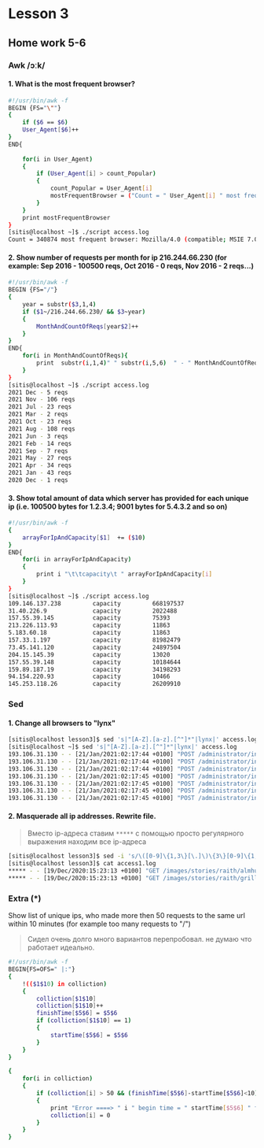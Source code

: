 # Lesson 3

## Home work 5-6

### Awk /ɔːk/

#### 1. What is the most frequent browser?
```bash
#!/usr/bin/awk -f
BEGIN {FS="\""}
{
    if ($6 == $6)
    User_Agent[$6]++
}
END{
    
    for(i in User_Agent)
    {
        if (User_Agent[i] > count_Popular)
        {
            count_Popular = User_Agent[i]
            mostFrequentBrowser = ("Count = " User_Agent[i] " most frequent browser: " i)
        }
    }
    print mostFrequentBrowser
}
[sitis@localhost ~]$ ./script access.log
Count = 340874 most frequent browser: Mozilla/4.0 (compatible; MSIE 7.0; Windows NT 6.0)
```

#### 2. Show number of requests per month for ip 216.244.66.230 (for example: Sep 2016 - 100500 reqs, Oct 2016 - 0 reqs, Nov 2016 - 2 reqs...)
```bash
#!/usr/bin/awk -f
BEGIN {FS="/"}
{
    year = substr($3,1,4)
    if ($1~/216.244.66.230/ && $3~year)
    {
        MonthAndCountOfReqs[year$2]++
    }
}
END{
    for(i in MonthAndCountOfReqs){
        print  substr(i,1,4)" " substr(i,5,6)  " - " MonthAndCountOfReqs[i] " reqs"
    }
}
[sitis@localhost ~]$ ./script access.log
2021 Dec - 5 reqs
2021 Nov - 106 reqs
2021 Jul - 23 reqs
2021 Mar - 2 reqs
2021 Oct - 23 reqs
2021 Aug - 108 reqs
2021 Jun - 3 reqs
2021 Feb - 14 reqs
2021 Sep - 7 reqs
2021 May - 27 reqs
2021 Apr - 34 reqs
2021 Jan - 43 reqs
2020 Dec - 1 reqs
```

#### 3. Show total amount of data which server has provided for each unique ip (i.e. 100500 bytes for 1.2.3.4; 9001 bytes for 5.4.3.2 and so on)
```bash
#!/usr/bin/awk -f
{
    arrayForIpAndCapacity[$1]  += ($10)
}
END{
    for(i in arrayForIpAndCapacity)
    {
        print i "\t\tcapacity\t " arrayForIpAndCapacity[i]
    }
}
[sitis@localhost ~]$ ./script access.log
109.146.137.238         capacity         668197537
31.40.226.9             capacity         2022488
157.55.39.145           capacity         75393
213.226.113.93          capacity         11863
5.183.60.18             capacity         11863
157.33.1.197            capacity         81982479
73.45.141.120           capacity         24897504
204.15.145.39           capacity         13020
157.55.39.148           capacity         10184644
159.89.187.19           capacity         34198293
94.154.220.93           capacity         10466
145.253.118.26          capacity         26209910
```

### Sed
#### 1. Change all browsers to "lynx"
```bash
[sitis@localhost lesson3]$ sed 's|"[A-Z].[a-z].[^"]*"|lynx|' access.log
[sitis@localhost ~]$ sed 's|"[A-Z].[a-z].[^"]*"|lynx|' access.log
193.106.31.130 - - [21/Jan/2021:02:17:44 +0100] "POST /administrator/index.php HTTP/1.0" 200 4481 "-" lynx "-"
193.106.31.130 - - [21/Jan/2021:02:17:44 +0100] "POST /administrator/index.php HTTP/1.0" 200 4481 "-" lynx "-"
193.106.31.130 - - [21/Jan/2021:02:17:44 +0100] "POST /administrator/index.php HTTP/1.0" 200 4481 "-" lynx "-"
193.106.31.130 - - [21/Jan/2021:02:17:45 +0100] "POST /administrator/index.php HTTP/1.0" 200 4481 "-" lynx "-"
193.106.31.130 - - [21/Jan/2021:02:17:45 +0100] "POST /administrator/index.php HTTP/1.0" 200 4481 "-" lynx "-"
193.106.31.130 - - [21/Jan/2021:02:17:45 +0100] "POST /administrator/index.php HTTP/1.0" 200 4481 "-" lynx "-"
193.106.31.130 - - [21/Jan/2021:02:17:45 +0100] "POST /administrator/index.php HTTP/1.0" 200 4481 "-" lynx "-"
```

#### 2. Masquerade all ip addresses. Rewrite file.
> Вместо ip-адреса ставим `*****` с помощью просто регулярного выражения находим все ip-адреса
```bash
[sitis@localhost lesson3]$ sed -i 's/\([0-9]\{1,3\}[\.]\)\{3\}[0-9]\{1,3\}/*****/' access1.log
[sitis@localhost lesson3]$ cat access1.log
***** - - [19/Dec/2020:15:23:13 +0100] "GET /images/stories/raith/almhuette_raith.jpg HTTP/1.1" 200 43300 "http://www.almhuette-raith.at/" "Mozilla/5.0 (Linux; U; Android 8.1.0; zh-CN; EML-AL00 Build/HUAWEIEML-AL00) AppleWebKit/537.36 (KHTML, like Gecko) Version/4.0 Chrome/57.0.2987.108 baidu.sogo.uc.UCBrowser/11.9.4.974 UWS/2.13.1.48 Mobile Safari/537.36 AliApp(DingTalk/4.5.11) com.alibaba.android.rimet/10487439 Channel/227200 language/zh-CN" "-"
***** - - [19/Dec/2020:15:23:13 +0100] "GET /images/stories/raith/grillplatz.jpg HTTP/1.1" 200 55303 "http://www.almhuette-raith.at/" "Mozilla/5.0 (Linux; U; Android 8.1.0; zh-CN; EML-AL00 Build/HUAWEIEML-AL00) AppleWebKit/537.36 (KHTML, like Gecko) Version/4.0 Chrome/57.0.2987.108 baidu.sogo.uc.UCBrowser/11.9.4.974 UWS/2.13.1.48 Mobile Safari/537.36 AliApp(DingTalk/4.5.11) com.alibaba.android.rimet/10487439 Channel/227200 language/zh-CN" "-"
```


### Extra (*)
Show list of unique ips, who made more then 50 requests to the same url within 10 minutes (for example too many requests to "/")
> Сидел очень долго много вариантов перепробовал. не думаю что работает идеально.
```bash
#!/usr/bin/awk -f
BEGIN{FS=OFS=" |:"}
{
    !(($1$10) in colliction)
    {
        colliction[$1$10]
        colliction[$1$10]++
        finishTime[$5$6] = $5$6
        if (colliction[$1$10] == 1)
        {
            startTime[$5$6] = $5$6 
        }
    }
}

{
    for(i in colliction)
    {
        if (colliction[i] > 50 && (finishTime[$5$6]-startTime[$5$6]<10))
        {
            print "Error ====> " i " begin time = " startTime[$5$6] " finish time = " finishTime[$5$6]
            colliction[i] = 0
        }
    }
}
```

